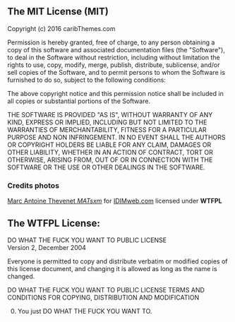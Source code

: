 ## The MIT License (MIT)

Copyright (c) 2016 caribThemes.com

Permission is hereby granted, free of charge, to any person obtaining a copy of this software and associated documentation files (the "Software"), to deal in the Software without restriction, including without limitation the rights to use, copy, modify, merge, publish, distribute, sublicense, and/or sell copies of the Software, and to permit persons to whom the Software is furnished to do so, subject to the following conditions:

The above copyright notice and this permission notice shall be included in all copies or substantial portions of the Software.

THE SOFTWARE IS PROVIDED "AS IS", WITHOUT WARRANTY OF ANY KIND, EXPRESS OR IMPLIED, INCLUDING BUT NOT LIMITED TO THE WARRANTIES OF MERCHANTABILITY, FITNESS FOR A PARTICULAR PURPOSE AND NON INFRINGEMENT. IN NO EVENT SHALL THE AUTHORS OR COPYRIGHT HOLDERS BE LIABLE FOR ANY CLAIM, DAMAGES OR OTHER LIABILITY, WHETHER IN AN ACTION OF CONTRACT, TORT OR OTHERWISE, ARISING FROM, OUT OF OR IN CONNECTION WITH THE SOFTWARE OR THE USE OR OTHER DEALINGS IN THE SOFTWARE.

### Credits photos
[Marc Antoine Thevenet _MATsxm_](mailto:mat@thev3.net) for [IDIMweb.com](http://idimweb.com) licensed under __WTFPL__

## The WTFPL License:
DO WHAT THE FUCK YOU WANT TO PUBLIC LICENSE<br>
Version 2, December 2004

Everyone is permitted to copy and distribute verbatim or modified copies of this license document, and changing it is allowed as long as the name is changed.

DO WHAT THE FUCK YOU WANT TO PUBLIC LICENSE TERMS AND CONDITIONS FOR COPYING, DISTRIBUTION AND MODIFICATION

0. You just DO WHAT THE FUCK YOU WANT TO.
